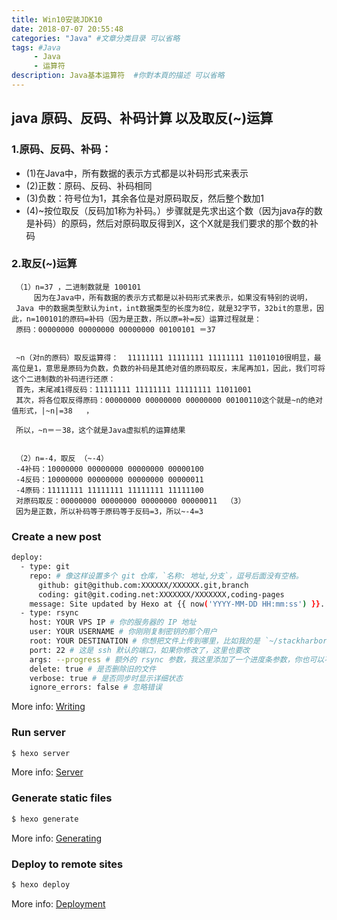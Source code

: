 ```yaml
---
title: Win10安装JDK10
date: 2018-07-07 20:55:48
categories: "Java" #文章分类目录 可以省略
tags: #Java 
     - Java
     - 运算符
description: Java基本运算符  #你對本頁的描述 可以省略
---
```



## java 原码、反码、补码计算 以及取反(~)运算

### 1.原码、反码、补码：
- (1)在Java中，所有数据的表示方式都是以补码形式来表示
- (2)正数：原码、反码、补码相同
- (3)负数：符号位为1，其余各位是对原码取反，然后整个数加1
- (4)~按位取反（反码加1称为补码。）步骤就是先求出这个数（因为java存的数是补码）的原码，然后对原码取反得到X，这个X就是我们要求的那个数的补码

### 2.取反(~)运算
     （1）n=37 ，二进制数就是 100101
         因为在Java中，所有数据的表示方式都是以补码形式来表示，如果没有特别的说明，
     Java 中的数据类型默认为int，int数据类型的长度为8位，就是32字节，32bit的意思，因此，n=100101的原码=补码（因为是正数，所以原=补=反）运算过程就是：
     原码：00000000 00000000 00000000 00100101 ＝37


     ~n（对n的原码）取反运算得：  11111111 11111111 11111111 11011010很明显，最高位是1，意思是原码为负数，负数的补码是其绝对值的原码取反，末尾再加1，因此，我们可将这个二进制数的补码进行还原：
     首先，末尾减1得反码：11111111 11111111 11111111 11011001
     其次，将各位取反得原码：00000000 00000000 00000000 00100110这个就是~n的绝对值形式，|~n|=38   ，

     所以，~n＝－38，这个就是Java虚拟机的运算结果


     （2）n=-4，取反 （~-4）
     -4补码：10000000 00000000 00000000 00000100
     -4反码：10000000 00000000 00000000 00000011
     -4原码：11111111 11111111 11111111 11111100
     对原码取反：00000000 00000000 00000000 00000011  （3）
     因为是正数，所以补码等于原码等于反码=3，所以~-4=3


### Create a new post

``` bash
deploy:
  - type: git
    repo: # 像这样设置多个 git 仓库，`名称: 地址,分支`，逗号后面没有空格。
      github: git@github.com:XXXXXX/XXXXXX.git,branch
      coding: git@git.coding.net:XXXXXXX/XXXXXXX,coding-pages
    message: Site updated by Hexo at {{ now('YYYY-MM-DD HH:mm:ss') }}.
  - type: rsync
    host: YOUR VPS IP # 你的服务器的 IP 地址
    user: YOUR USERNAME # 你刚刚复制密钥的那个用户
    root: YOUR DESTINATION # 你想把文件上传到哪里，比如我的是 `~/stackharbor.alynx.xyz/`
    port: 22 # 这是 ssh 默认的端口，如果你修改了，这里也要改
    args: --progress # 额外的 rsync 参数，我这里添加了一个进度条参数，你也可以不设置
    delete: true # 是否删除旧的文件
    verbose: true # 是否同步时显示详细状态
    ignore_errors: false # 忽略错误
```

More info: [Writing](https://hexo.io/docs/writing.html)

### Run server

``` bash
$ hexo server
```

More info: [Server](https://hexo.io/docs/server.html)

### Generate static files

``` bash
$ hexo generate
```

More info: [Generating](https://hexo.io/docs/generating.html)

### Deploy to remote sites

``` bash
$ hexo deploy
```

More info: [Deployment](https://hexo.io/docs/deployment.html)


